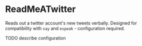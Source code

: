 ReadMeATwitter
==============

Reads out a twitter account's new tweets verbally. Designed for compatibility with `say` and `espeak` - configuration required.

TODO describe configuration
